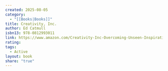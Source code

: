```yaml
---
created: 2025-08-05
category:
  - "[[Books|Books]]"
title: Creativity, Inc.
author: Ed Catmull
isbn13: 978-0812993011
link: https://www.amazon.com/Creativity-Inc-Overcoming-Unseen-Inspiration/dp/0812993012
rating: 
tags:
  - Active
layout: book
share: "true"
---
```


